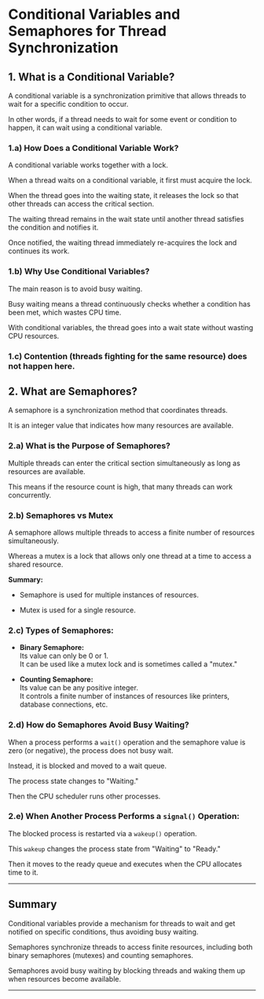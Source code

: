 # Conditional Variables and Semaphores for Thread Synchronization

## 1. What is a Conditional Variable?

A conditional variable is a synchronization primitive that allows threads to wait for a specific condition to occur.

In other words, if a thread needs to wait for some event or condition to happen, it can wait using a conditional variable.

### 1.a) How Does a Conditional Variable Work?

A conditional variable works together with a lock.

When a thread waits on a conditional variable, it first must acquire the lock.

When the thread goes into the waiting state, it releases the lock so that other threads can access the critical section.

The waiting thread remains in the wait state until another thread satisfies the condition and notifies it.

Once notified, the waiting thread immediately re-acquires the lock and continues its work.

### 1.b) Why Use Conditional Variables?

The main reason is to avoid busy waiting.

Busy waiting means a thread continuously checks whether a condition has been met, which wastes CPU time.

With conditional variables, the thread goes into a wait state without wasting CPU resources.

### 1.c) Contention (threads fighting for the same resource) does not happen here.

## 2. What are Semaphores?

A semaphore is a synchronization method that coordinates threads.

It is an integer value that indicates how many resources are available.

### 2.a) What is the Purpose of Semaphores?

Multiple threads can enter the critical section simultaneously as long as resources are available.

This means if the resource count is high, that many threads can work concurrently.

### 2.b) Semaphores vs Mutex

A semaphore allows multiple threads to access a finite number of resources simultaneously.

Whereas a mutex is a lock that allows only one thread at a time to access a shared resource.

**Summary:**

- Semaphore is used for multiple instances of resources.

- Mutex is used for a single resource.

### 2.c) Types of Semaphores:

- **Binary Semaphore:**  
  Its value can only be 0 or 1.  
  It can be used like a mutex lock and is sometimes called a "mutex."

- **Counting Semaphore:**  
  Its value can be any positive integer.  
  It controls a finite number of instances of resources like printers, database connections, etc.

### 2.d) How do Semaphores Avoid Busy Waiting?

When a process performs a `wait()` operation and the semaphore value is zero (or negative), the process does not busy wait.

Instead, it is blocked and moved to a wait queue.

The process state changes to "Waiting."

Then the CPU scheduler runs other processes.

### 2.e) When Another Process Performs a `signal()` Operation:

The blocked process is restarted via a `wakeup()` operation.

This `wakeup` changes the process state from "Waiting" to "Ready."

Then it moves to the ready queue and executes when the CPU allocates time to it.

---

## Summary

Conditional variables provide a mechanism for threads to wait and get notified on specific conditions, thus avoiding busy waiting.

Semaphores synchronize threads to access finite resources, including both binary semaphores (mutexes) and counting semaphores.

Semaphores avoid busy waiting by blocking threads and waking them up when resources become available.

---